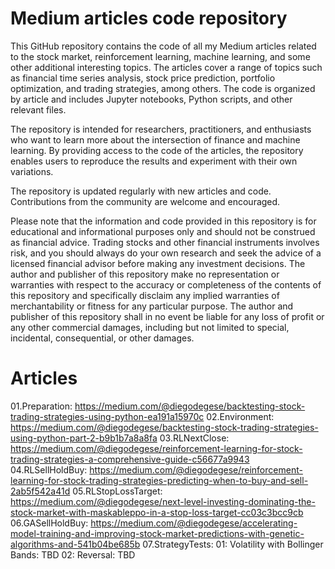 # Medium articles code repository

This GitHub repository contains the code of all my Medium articles related to the stock market, reinforcement learning, machine learning, and some other additional interesting topics. The articles cover a range of topics such as financial time series analysis, stock price prediction, portfolio optimization, and trading strategies, among others. The code is organized by article and includes Jupyter notebooks, Python scripts, and other relevant files.

The repository is intended for researchers, practitioners, and enthusiasts who want to learn more about the intersection of finance and machine learning. By providing access to the code of the articles, the repository enables users to reproduce the results and experiment with their own variations.

The repository is updated regularly with new articles and code. Contributions from the community are welcome and encouraged.

Please note that the information and code provided in this repository is for educational and informational purposes only and should not be construed as financial advice. Trading stocks and other financial instruments involves risk, and you should always do your own research and seek the advice of a licensed financial advisor before making any investment decisions. The author and publisher of this repository make no representation or warranties with respect to the accuracy or completeness of the contents of this repository and specifically disclaim any implied warranties of merchantability or fitness for any particular purpose. The author and publisher of this repository shall in no event be liable for any loss of profit or any other commercial damages, including but not limited to special, incidental, consequential, or other damages.

# Articles
01.Preparation: https://medium.com/@diegodegese/backtesting-stock-trading-strategies-using-python-ea191a15970c
02.Environment: https://medium.com/@diegodegese/backtesting-stock-trading-strategies-using-python-part-2-b9b1b7a8a8fa
03.RLNextClose: https://medium.com/@diegodegese/reinforcement-learning-for-stock-trading-strategies-a-comprehensive-guide-c56677a9943
04.RLSellHoldBuy: https://medium.com/@diegodegese/reinforcement-learning-for-stock-trading-strategies-predicting-when-to-buy-and-sell-2ab5f542a41d
05.RLStopLossTarget: https://medium.com/@diegodegese/next-level-investing-dominating-the-stock-market-with-maskableppo-in-a-stop-loss-target-cc03c3bcc9cb
06.GASellHoldBuy: https://medium.com/@diegodegese/accelerating-model-training-and-improving-stock-market-predictions-with-genetic-algorithms-and-541b04be685b
07.StrategyTests:
	01: Volatility with Bollinger Bands: TBD
	02: Reversal: TBD